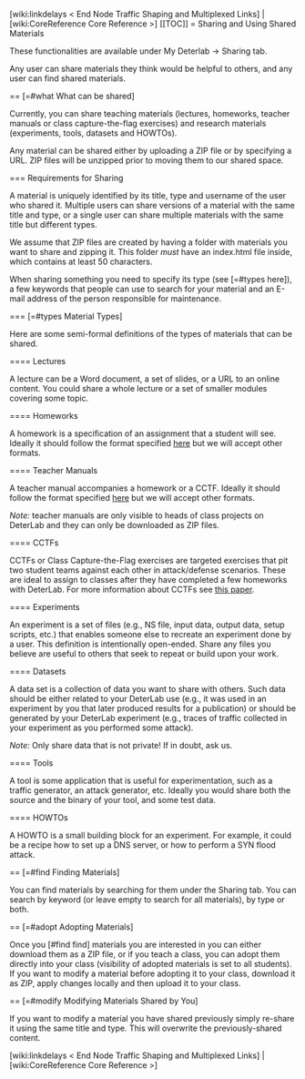 [wiki:linkdelays < End Node Traffic Shaping and Multiplexed Links] | [wiki:CoreReference Core Reference >]
[[TOC]]
= Sharing and Using Shared Materials

These functionalities are available under My Deterlab -> Sharing tab.

Any user can share materials they think would be helpful to others, and any user can find shared materials. 

== [=#what What can be shared]

Currently, you can share teaching materials (lectures, homeworks, teacher manuals or class capture-the-flag exercises) and research materials (experiments, tools, datasets and HOWTOs).

Any material can be shared either by uploading a ZIP file or by specifying a URL. ZIP files will be unzipped prior to moving them to our shared space. 

=== Requirements for Sharing

A material is uniquely identified by its title, type and username of the user who shared it. Multiple users can share versions of a material with the same title and type, or a single user can share multiple materials with the same title but different types.

We assume that ZIP files are created by having a folder with materials you want to share and zipping it. This folder *must* have an index.html file inside, which contains at least 50 characters.

When sharing something you need to specify its type (see [=#types here]), a few keywords that people can use to search for your material and an E-mail address of the person responsible for maintenance.


=== [=#types Material Types]

Here are some semi-formal definitions of the types of materials that can be shared.

==== Lectures

A lecture can be a Word document, a set of slides, or a URL to an online content. You could share a whole lecture or a set of smaller modules covering some topic.

==== Homeworks

A homework is a specification of an assignment that a student will see. Ideally it should follow the format specified [here](https://education.deterlab.net/sharing/Exercise.html) but we will accept other formats.

==== Teacher Manuals

A teacher manual accompanies a homework or a CCTF. Ideally it should follow the format specified [here](https://education.deterlab.net/sharing/Exercise.teach.html) but we will accept other formats. 

*Note:* teacher manuals are only visible to heads of class projects on DeterLab and they can only be downloaded as ZIP files.

==== CCTFs

CCTFs or Class Capture-the-Flag exercises are targeted exercises that pit two student teams against each other in attack/defense scenarios. These are ideal to assign to classes after they have completed a few homeworks with DeterLab. For more information about CCTFs see [this paper](http://www.isi.edu/~mirkovic/publications/3gse.pdf).

==== Experiments

An experiment is a set of files (e.g., NS file, input data, output data, setup scripts, etc.) that enables someone else to recreate an experiment done by a user. This definition is intentionally open-ended. Share any files you believe are useful to others that seek to repeat or build upon your work.

==== Datasets

A data set is a collection of data you want to share with others. Such data should be either related to your DeterLab use (e.g., it was used in an experiment by you that later produced results for a publication) or should be generated by your DeterLab experiment (e.g., traces of traffic collected in your experiment as you performed some attack).

*Note:* Only share data that is not private! If in doubt, ask us.

==== Tools

A tool is some application that is useful for experimentation, such as a traffic generator, an attack generator, etc. Ideally you would share both the source and the binary of your tool, and some test data.

==== HOWTOs

A HOWTO is a small building block for an experiment. For example, it could be a recipe how to set up a DNS server, or how to perform a SYN flood attack. 

== [=#find Finding Materials]

You can find materials by searching for them under the Sharing tab. You can search by keyword (or leave empty to search for all materials), by type or both.

== [=#adopt Adopting Materials]

Once you [#find find] materials you are interested in you can either download them as a ZIP file, or if you teach a class, you can adopt them directly into your class (visibility of adopted materials is set to all students). If you want to modify a material before adopting it to your class, download it as ZIP, apply changes locally and then upload it to your class. 

== [=#modify Modifying Materials Shared by You]

If you want to modify a material you have shared previously simply re-share it using the same title and type. This will overwrite the previously-shared content.

[wiki:linkdelays < End Node Traffic Shaping and Multiplexed Links] | [wiki:CoreReference Core Reference >]